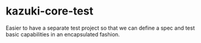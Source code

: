 # kazuki-core-test

Easier to have a separate test project so that we can define a spec and test basic capabilities in an encapsulated fashion.